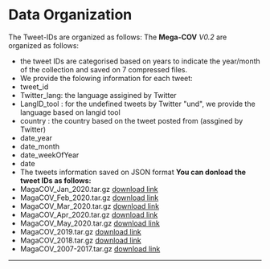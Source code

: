 # Data Organization
The Tweet-IDs are organized as follows:
The **Mega-COV** *V0.2* are organized as follows:
- the tweet IDs are categorised based on years to indicate the year/month of the collection and saved on 7 compressed files.
- We provide the folowing information for each tweet:
 - tweet_id
 - Twitter_lang: the language assigined by Twitter
 - LangID_tool : for the undefined tweets by Twitter "und", we provide the language based on langid tool
 - country : the country based on the tweet posted from (assgined by Twitter)
 - date_year
 - date_month
 - date_weekOfYear
 - date
- The tweets information saved on JSON format 
**You can donload the tweet IDs as follows:**
- MagaCOV_Jan_2020.tar.gz    [download link](https://drive.google.com/file/d/1Cu245viZuOem9izj81W-4DvJ72LV7o9M/view?usp=sharing)      
- MagaCOV_Feb_2020.tar.gz    [download link](https://drive.google.com/file/d/1FaTGLDM7BUDwbt5eFHD3e4F5qkZx32dg/view?usp=sharing)      
- MagaCOV_Mar_2020.tar.gz    [download link](https://drive.google.com/file/d/1bbah6100egayyWnyLfWztfL1G2gxQ7rz/view?usp=sharing)      
- MagaCOV_Apr_2020.tar.gz    [download link](https://drive.google.com/file/d/1b_OgzP93njQKERhNKszlHPPuLnrA3Ep3/view?usp=sharing)      
- MagaCOV_May_2020.tar.gz    [download link](https://drive.google.com/file/d/1qA7JlgjZiB7-w_hISMnzSlL8-5iUCD5-/view?usp=sharing)      
- MagaCOV_2019.tar.gz        [download link](https://drive.google.com/file/d/1-8knSEaXdLLnFPew_cNfq5MYqDXS5njH/view?usp=sharing)      
- MagaCOV_2018.tar.gz        [download link](https://drive.google.com/file/d/1bmzKLY7x95gfPqLJjOh1R3Pv78HGk1w4/view?usp=sharing)      
- MagaCOV_2007-2017.tar.gz   [download link](https://drive.google.com/file/d/1sCKfF-7ue2q4IwRfcAlW90rTFLWOhqY2/view?usp=sharing)      
-------------------------------------------


